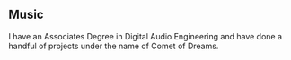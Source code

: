 ## Music
I have an Associates Degree in Digital Audio Engineering and have done a handful of projects under the name of Comet of Dreams.

<!-- For now keep this stuff out because I am not doing this actively
## Audio Services
List of services that I can do for your audio needs.  I have an Associates Degree in Digital Audio Engineering and have done a handful of projects.  Robert's audio production service is currently called Comet of Dreams and most projects will be uploaded with Comet of Dreams along with most of them.  Now offering Podcast and Music production services.

#### Details for Both Services
##### Audio Mixing
Applies EQ adjustments, leveling, panning, timebased effects (reverb, delay, flanging, phase correction, etc), and dynamics (compression, expanding, etc) to enhance the sound of edited recordings of each track for each song or podcast episode.

##### Audio Editing
Makes sure to remove lip noises on voice/ vocal tracks.  Also makes sure that audio transients line up to the grid for drums, guitar(s), bass, percussion, and other instruments of raw recodings.

#### Podcast Production Service
Will do everything listed in the "Details for Both Services" plus line up each podcast episode based off of the format; Your Voice (Host), Guest Voice(s), Preselected episode music, Pre recorded ad(s), and etc.

**OFFER:** Currently offering work for the first podcast episode on Voices (only) for FREE so that you can demo my services.  If interested please message me via [email](mailto:cometofdreamsband@gmail.com) for a quote for podcasting services.

#### Music Production Service
Will do everything listed in the "Details for Both Services" plus Demoing/ Songwriting and Rhythm Guitar Session Musician

##### Demoing/ Songwriting
Depending on what your needs are; I can write musical instrument parts (or the whole song) for any instrument you want through MIDI and script out a lead sheet/ instrument sheet if needed.

**WARNING:** We will need to discuss what parts are required and royalty percentages based off of what parts are need to write for the song(s).  This warning is only for this service.

##### Rhythm Guitar Session Musician
I also can record Rhythm Guitar on your song if you need some rhythm guitar.  If you also need a lead guitar check under the Demoing/ Songwriting section for more details.

### Working with Comet of Dreams
Want to work with Comet of Dreams for your audio needs?

Message me with all of the services you want [here](mailto:cometofdreamsband@gmail.com).
-->
